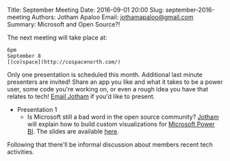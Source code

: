 Title: September Meeting
Date: 2016-09-01 20:00
Slug: september-2016-meeting
Authors: Jotham Apaloo
Email: jothamapaloo@gmail.com
Summary: Microsoft and Open Source?!

The next meeting will take place at:

```
6pm
September 8
[(co)space](http://cospacenorth.com/)
```

Only one presentation is scheduled this month. Additional last minute presenters are invited! Share an app you like and what it takes to be a power user, some code you're working on, or even a rough idea you have that relates to tech!
[Email Jotham](mailto:jothamapaloo@gmail.com) if you'd like to present.


- Presentation 1
    -  Is Microsoft still a bad word in the open source community? [Jotham](http://jotham-city.com/) will explain how 
    to build custom visualizations for [Microsoft Power BI](https://powerbi.microsoft.com/en-us/). 
    The slides are available [here](http://jotham-city.com/powerbi).
    
    
Following that there'll be informal discussion about members recent tech activities.

